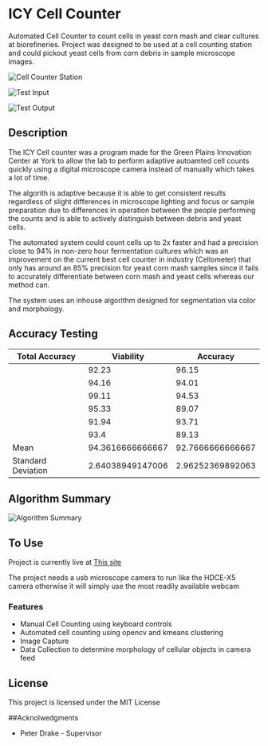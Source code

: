 # ICY Cell Counter

Automated Cell Counter to count cells in yeast corn mash and clear cultures at biorefineries. Project was designed to be used at a cell counting station and could pickout yeast cells from corn debris in sample microscope images.

![Cell Counter Station](https://github.com/msimbao/icycellcounter/blob/master/images/cellcounterstation.jpg)

![Test Input](https://github.com/msimbao/icycellcounter/blob/master/images/final.png)

![Test Output](https://github.com/msimbao/icycellcounter/blob/master/images/final%20with%20live%20dead.png)

## Description

The ICY Cell counter was a program made for the Green Plains Innovation Center at York to allow the lab to perform adaptive autoamted cell counts quickly using a digital microscope camera instead of manually which takes a lot of time.

The algorith is adaptive because it is able to get consistent results regardless of slight differences in microscope lighting and focus or sample preparation due to differences in operation between the people performing the counts and is able to actively distinguish between debris and yeast cells.

The automated system could count cells up to 2x faster and had a precision close to 94% in non-zero hour fermentation cultures which was an improvement on the current best cell counter in industry (Cellometer) that only has around an 85% precision for yeast corn mash samples since it fails to accurately differentiate between corn mash and yeast cells whereas our method can.

The system uses an inhouse algorithm designed for segmentation via color and morphology. 

## Accuracy Testing

| Total Accuracy | Viability | Accuracy |
| --- | --- | --- |
| | 92.23	| 96.15 |
| | 94.16 |	94.01 |
| | 99.11 |	94.53 |
| | 95.33 |	89.07 |
| | 91.94 |	93.71 |
| | 93.4 | 89.13 |
| Mean | 94.3616666666667 |	92.7666666666667 |
| Standard Deviation | 2.64038949147006 | 2.96252369892063 |

## Algorithm Summary 

![Algorithm Summary](https://github.com/msimbao/icycellcounter/blob/master/images/Cell%20Counting%20Algorithm%20Summary.jpg)

## To Use

Project is currently live at [This site](https://msimbao.github.io/icycellcounter/)

The project needs a usb microscope camera to run like the HDCE-X5 camera otherwise it will simply use the most readily available webcam

### Features

* Manual Cell Counting using keyboard controls
* Automated cell counting using opencv and kmeans clustering
* Image Capture
* Data Collection to determine morphology of cellular objects in camera feed

## License

This project is licensed under the MIT License

##Acknolwedgments

* Peter Drake - Supervisor
